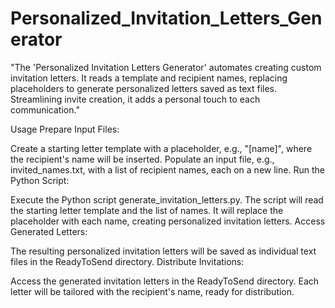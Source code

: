 # Personalized_Invitation_Letters_Generator
"The 'Personalized Invitation Letters Generator' automates creating custom invitation letters. It reads a template and recipient names, replacing placeholders to generate personalized letters saved as text files. Streamlining invite creation, it adds a personal touch to each communication."

Usage
Prepare Input Files:

Create a starting letter template with a placeholder, e.g., "[name]", where the recipient's name will be inserted.
Populate an input file, e.g., invited_names.txt, with a list of recipient names, each on a new line.
Run the Python Script:

Execute the Python script generate_invitation_letters.py.
The script will read the starting letter template and the list of names.
It will replace the placeholder with each name, creating personalized invitation letters.
Access Generated Letters:

The resulting personalized invitation letters will be saved as individual text files in the ReadyToSend directory.
Distribute Invitations:

Access the generated invitation letters in the ReadyToSend directory.
Each letter will be tailored with the recipient's name, ready for distribution.
